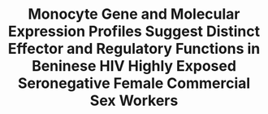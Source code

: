 ---
layout: post
location: Contract with Roger Lab at CR-CHUM & UdeM
title: Monocyte Gene and Molecular Expression Profiles Suggest Distinct Effector and Regulatory Functions in Beninese HIV Highly Exposed Seronegative Female Commercial Sex Workers
image: 
category: genomics
tag: transcriptomics
description: We have previously reported that the female genital tract (FGT) of Beninese HIV highly-exposed seronegative (HESN) commercial sex workers (CSWs), presented elevated frequencies of a myeloid HLA-DR+CD14+CD11c+ population presenting “tolerogenic” monocyte derived dendritic cells (MoDC) features. In order to assess whether a differential profile of monocytes may be involved in the generation of these genital MoDCs, we have herein characterized the blood monocyte compartment of Beninese HESNs (HIV-uninfected ≥ 10 years CSWs) and relevant controls (HIV-uninfected 2.5–5 years CSWs herein termed “early HESNs”), HIV-infected CSWs, and low-risk HIV-uninfected women from the general population. Transcriptomic analyses by RNA-Seq of total sorted blood monocytes demonstrate that in comparison to the control groups, HESNs present increased expression levels of FCGR2C, FCAR, ITGAX, ITGAM, CR2, CD68, and CD163 genes, associated with effector functions. Moreover, we found increased expression levels of genes associated with protection/control against SHIV/HIV such as CCL3, CCL4, CCL5, BHLHE40, and TNFSF13, as well as with immune regulation such as IL-10, Ahr, CD83, and the orphan nuclear receptor (NR)4A1, NR4A2, and NR4A3. Through multicolor flow cytometry analyses, we noticed that the frequencies of intermediate and non-classical monocyte populations tended to be elevated in the blood of HESNs, and exhibited increased expression levels of effector CD16, CD11c, CD11b, as well as regulatory HLA-G, IL-10, and IFN-α markers when compared to HIV-uninfected women and/or HIV-infected CSWs. This profile is compatible with that previously reported in the FGT of HESNs, and likely confers an enormous advantage in their resistance to HIV infection.
contributors: Laurence Blondin-Ladrie, Lyvia Fourcade, Alessandro Modica, Matheus Aranguren, Johanne Poudrier, Michel Roger
tasks: RNA-seq data analysis between four human populations, Statistical analysis of flow cytometry data produced by the team, Graphics and layouts. Everything was done in R.
tools: R, tidyverse, ggplot2, gtable, ggpubr, digest
article: https://doi.org/10.3390/v14020361
github: https://github.com/nicdemon/monocytes-in-HESN.git
website: 
---